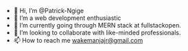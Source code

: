 - 👋 Hi, I’m @Patrick-Ngige
- 👀 I’m a web development enthusiastic
- 🌱 I’m currently going through MERN stack at fullstackopen.
- 💞️ I’m looking to collaborate with like-minded professionals.
- 📫 How to reach me wakemanjajr@gmail.com
